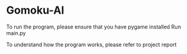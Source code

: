 # Gomoku-AI
To run the program, please ensure that you have pygame installed 
Run main.py

To understand how the program works, please refer to project report
